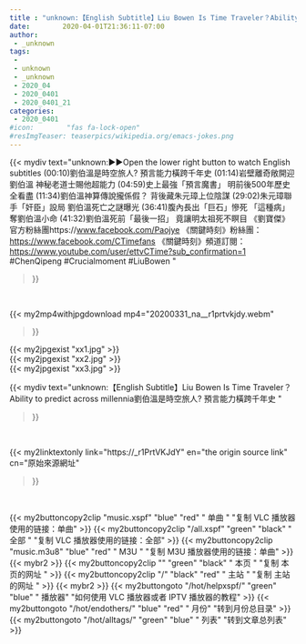 ```yaml
---
title : "unknown:【English Subtitle】Liu Bowen Is Time Traveler？Ability to predict across millennia劉伯溫是時空旅人? 預言能力橫跨千年史 "
date:        2020-04-01T21:36:11-07:00
author:
 - _unknown
tags:
 - 
 - unknown
 - _unknown
 - 2020_04
 - 2020_0401
 - 2020_0401_21
categories:
 - 2020_0401
#icon:        "fas fa-lock-open"
#resImgTeaser: teaserpics/wikipedia.org/emacs-jokes.png
---
```







{{< mydiv text="unknown:▶▶Open the lower right button to watch English subtitles  (00:10)劉伯溫是時空旅人?  預言能力橫跨千年史  (01:14)岩壁離奇敞開迎劉伯溫 神秘老道士賜他超能力  (04:59)史上最強「預言魔書」 明前後500年歷史全看盡  (11:34)劉伯溫神算傳說攏係假？ 背後藏朱元璋上位陰謀  (29:02)朱元璋聯手「奸臣」設局   劉伯溫死亡之謎曝光  (36:41)腹內長出「巨石」慘死 「這種病」奪劉伯溫小命  (41:32)劉伯溫死前「最後一招」 竟讓明太祖死不瞑目   《劉寶傑》官方粉絲團https://www.facebook.com/Paojye 《關鍵時刻》粉絲團：https://www.facebook.com/CTimefans 《關鍵時刻》頻道訂閱：https://www.youtube.com/user/ettvCTime?sub_confirmation=1  #ChenQipeng #Crucialmoment #LiuBowen "
>}}
<br>


{{< my2mp4withjpgdownload mp4="20200331_na__r1prtvkjdy.webm"
>}}

{{< my2jpgexist "xx1.jpg" >}}<br>
{{< my2jpgexist "xx2.jpg" >}}<br>
{{< my2jpgexist "xx3.jpg" >}}<br>



{{< mydiv text="unknown:【English Subtitle】Liu Bowen Is Time Traveler？Ability to predict across millennia劉伯溫是時空旅人? 預言能力橫跨千年史 "
>}}
<br>

{{< my2linktextonly link="https://_r1PrtVKJdY"
en="the origin source link" cn="原始來源網址"
>}}


<br>


{{< my2buttoncopy2clip "music.xspf"        "blue"   "red"    " 单曲 "  "复制 VLC 播放器使用的链接：单曲" >}} {{< my2buttoncopy2clip "/all.xspf"         "green"  "black"  " 全部 "  "复制 VLC 播放器使用的链接：全部" >}} {{< my2buttoncopy2clip "music.m3u8"        "blue"   "red"    " M3U  "    "复制 M3U 播放器使用的链接：单曲" >}} {{< mybr2 >}} {{< my2buttoncopy2clip ""                  "green"  "black"  " 本页 "    "复制 本页的网址 " >}} {{< my2buttoncopy2clip "/"                 "black"  "red"    " 主站 "    "复制 主站的网址 " >}} {{< mybr2 >}} {{< my2buttongoto      "/hot/helpxspf/"    "green"  "blue"   " 播放器" "如何使用 VLC 播放器或者 IPTV 播放器的教程" >}} {{< my2buttongoto      "/hot/endothers/"   "blue"   "red"    " 月份"   "转到月份总目录" >}} {{< my2buttongoto      "/hot/alltags/"     "green"  "blue"   " 列表"   "转到文章总列表" >}} 
